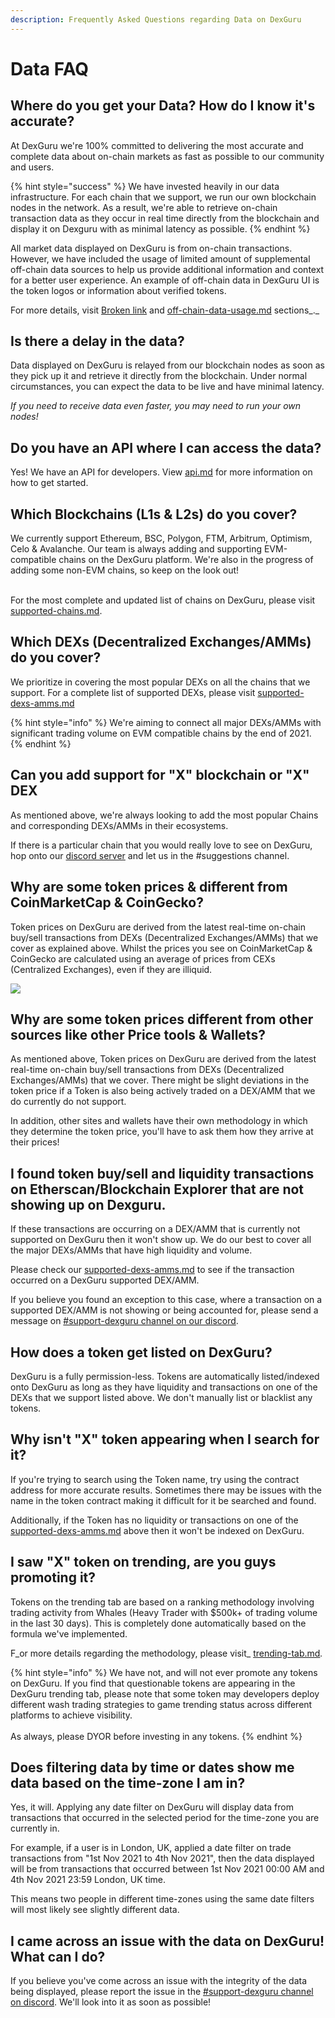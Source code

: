 ```yaml
---
description: Frequently Asked Questions regarding Data on DexGuru
---
```


# Data FAQ

## Where do you get your Data? How do I know it's accurate?

At DexGuru we're 100% committed to delivering the most accurate and complete data about on-chain markets as fast as possible to our community and users.

{% hint style="success" %}
We have invested heavily in our data infrastructure. For each chain that we support, we run our own blockchain nodes in the network. As a result, we're able to retrieve on-chain transaction data as they occur in real time directly from the blockchain and display it on Dexguru with as minimal latency as possible.
{% endhint %}

All market data displayed on DexGuru is from on-chain transactions. However, we have included the usage of limited amount of supplemental off-chain data sources to help us provide additional information and context for a better user experience. An example of off-chain data in DexGuru UI is the token logos or information about verified tokens.

For more details, visit [Broken link](broken-reference "mention") and [off-chain-data-usage.md](off-chain-data-usage.md "mention") sections_._

## Is there a delay in the data?

Data displayed on DexGuru is relayed from our blockchain nodes as soon as they pick up it and retrieve it directly from the blockchain. Under normal circumstances, you can expect the data to be live and have minimal latency.

_If you need to receive data even faster, you may need to run your own nodes!_

## Do you have an API where I can access the data?

Yes! We have an API for developers. View [api.md](../resources/api.md "mention") for more information on how to get started.&#x20;

## Which Blockchains (L1s & L2s) do you cover?

We currently support Ethereum, BSC, Polygon, FTM, Arbitrum, Optimism, Celo & Avalanche. Our team is always adding and supporting EVM-compatible chains on the DexGuru platform. We're also in the progress of adding some non-EVM chains, so keep on the look out!

\
For the most complete and updated list of chains on DexGuru, please visit [supported-chains.md](supported-chains.md "mention").

## Which DEXs (Decentralized Exchanges/AMMs) do you cover?

We prioritize in covering the most popular DEXs on all the chains that we support. For a complete list of supported DEXs, please visit [supported-dexs-amms.md](supported-dexs-amms.md "mention")

{% hint style="info" %}
We're aiming to connect all major DEXs/AMMs with significant trading volume on EVM compatible chains by the end of 2021.&#x20;
{% endhint %}

## Can you add support for "X" blockchain or "X" DEX

As mentioned above, we're always looking to add the most popular Chains and corresponding DEXs/AMMs in their ecosystems.&#x20;

If there is a particular chain that you would really love to see on DexGuru, hop onto our [discord server](https://discord.com/invite/dPW8fzwzz9) and let us in the #suggestions channel.

## Why are some token prices & different from CoinMarketCap & CoinGecko?

Token prices on DexGuru are derived from the latest real-time on-chain buy/sell transactions from DEXs (Decentralized Exchanges/AMMs) that we cover as explained above. Whilst the prices you see on CoinMarketCap & CoinGecko are calculated using an average of prices from CEXs (Centralized Exchanges), even if they are illiquid.

![](../.gitbook/assets/SafeMoon\_price\_today\_\_chart\_\_market\_cap\_\_\_news\_\_\_CoinGecko.png)

## Why are some token prices different from other sources like other Price tools & Wallets?

As mentioned above, Token prices on DexGuru are derived from the latest real-time on-chain buy/sell transactions from DEXs (Decentralized Exchanges/AMMs) that we cover. There might be slight deviations in the token price if a Token is also being actively traded on a DEX/AMM that we do currently do not support.

In addition, other sites and wallets have their own methodology in which they determine the token price, you'll have to ask them how they arrive at their prices!

## I found token buy/sell and liquidity transactions on Etherscan/Blockchain Explorer that are not showing up on Dexguru.

If these transactions are occurring on a DEX/AMM that is currently not supported on DexGuru then it won't show up. We do our best to cover all the major DEXs/AMMs that have high liquidity and volume.&#x20;

Please check our [supported-dexs-amms.md](supported-dexs-amms.md "mention") to see if the transaction occurred on a DexGuru supported DEX/AMM.&#x20;

If you believe you found an exception to this case, where a transaction on a supported DEX/AMM is not showing or being accounted for, please send a message on [#support-dexguru channel on our discord](https://discord.com/invite/dPW8fzwzz9).

## How does a token get listed on DexGuru?

DexGuru is a fully permission-less. Tokens are automatically listed/indexed onto DexGuru as long as they have liquidity and transactions on one of the DEXs that we support listed above. We don't manually list or blacklist any tokens.

## Why isn't "X" token appearing when I search for it?

If you're trying to search using the Token name, try using the contract address for more accurate results. Sometimes there may be issues with the name in the token contract making it difficult for it be searched and found.&#x20;

Additionally, if the Token has no liquidity or transactions on one of the [supported-dexs-amms.md](supported-dexs-amms.md "mention") above then it won't be indexed on DexGuru.

## I saw "X" token on trending, are you guys promoting it?

Tokens on the trending tab are based on a ranking methodology involving trading activity from Whales (Heavy Trader with $500k+ of trading volume in the last 30 days). This is completely done automatically based on the formula we've implemented.&#x20;

F_or more details regarding the methodology, please visit_ [trending-tab.md](../general/features/market-selector/trending-tab.md "mention")_._

{% hint style="info" %}
We have not, and will not ever promote any tokens on DexGuru. If you find that questionable tokens are appearing in the DexGuru trending tab, please note that some token may developers deploy different wash trading strategies to game trending status across different platforms to achieve visibility. \
\
As always, please DYOR before investing in any tokens.
{% endhint %}

## Does **filtering data by time or dates show me data based on the time-zone I am in?**

Yes, it will. Applying any date filter on DexGuru will display data from transactions that occurred in the selected period for the time-zone you are currently in.

For example, if a user is in London, UK, applied a date filter on trade transactions from "1st Nov 2021 to 4th Nov 2021", then the data displayed will be from transactions that occurred between 1st Nov 2021 00:00 AM and 4th Nov 2021 23:59 London, UK time.

This means two people in different time-zones using the same date filters will most likely see slightly different data.

## I came across an issue with the data on DexGuru! What can I do?

If you believe you've come across an issue with the integrity of the data being displayed, please report the issue in the [#support-dexguru channel on discord](https://discord.com/invite/dPW8fzwzz9). We'll look into it as soon as possible!
